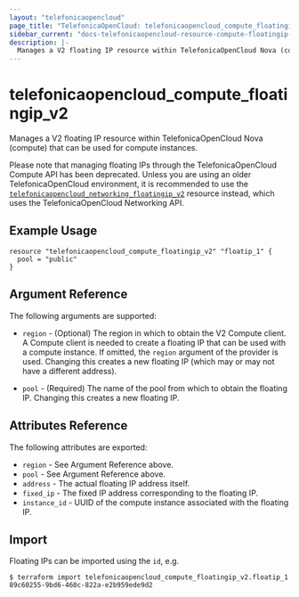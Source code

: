 ```yaml
---
layout: "telefonicaopencloud"
page_title: "TelefonicaOpenCloud: telefonicaopencloud_compute_floatingip_v2"
sidebar_current: "docs-telefonicaopencloud-resource-compute-floatingip-v2"
description: |-
  Manages a V2 floating IP resource within TelefonicaOpenCloud Nova (compute).
---
```


# telefonicaopencloud\_compute\_floatingip_v2

Manages a V2 floating IP resource within TelefonicaOpenCloud Nova (compute)
that can be used for compute instances.

Please note that managing floating IPs through the TelefonicaOpenCloud Compute API has
been deprecated. Unless you are using an older TelefonicaOpenCloud environment, it is
recommended to use the [`telefonicaopencloud_networking_floatingip_v2`](networking_floatingip_v2.html)
resource instead, which uses the TelefonicaOpenCloud Networking API.

## Example Usage

```hcl
resource "telefonicaopencloud_compute_floatingip_v2" "floatip_1" {
  pool = "public"
}
```

## Argument Reference

The following arguments are supported:

* `region` - (Optional) The region in which to obtain the V2 Compute client.
    A Compute client is needed to create a floating IP that can be used with
    a compute instance. If omitted, the `region` argument of the provider
    is used. Changing this creates a new floating IP (which may or may not
    have a different address).

* `pool` - (Required) The name of the pool from which to obtain the floating
    IP. Changing this creates a new floating IP.

## Attributes Reference

The following attributes are exported:

* `region` - See Argument Reference above.
* `pool` - See Argument Reference above.
* `address` - The actual floating IP address itself.
* `fixed_ip` - The fixed IP address corresponding to the floating IP.
* `instance_id` - UUID of the compute instance associated with the floating IP.

## Import

Floating IPs can be imported using the `id`, e.g.

```
$ terraform import telefonicaopencloud_compute_floatingip_v2.floatip_1 89c60255-9bd6-460c-822a-e2b959ede9d2
```
